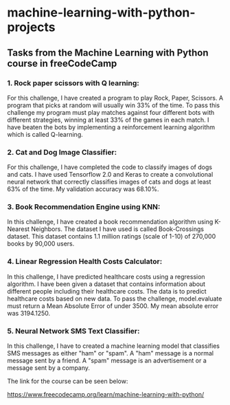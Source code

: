 # machine-learning-with-python-projects
## Tasks from the Machine Learning with Python course in freeCodeCamp

### 1. Rock paper scissors with Q learning:

For this challenge, I have created a program to play Rock, Paper, Scissors. A program that picks at random will usually win 33% of the time. To pass this challenge my program must play matches against four different bots with different strategies, winning at least 33% of the games in each match. I have beaten the bots by implementing a reinforcement learning algorithm which is called Q-learning.

### 2. Cat and Dog Image Classifier:

For this challenge, I have completed the code to classify images of dogs and cats. I have used Tensorflow 2.0 and Keras to create a convolutional neural network that correctly classifies images of cats and dogs at least 63% of the time. My validation accuracy was 68.10%. 

### 3. Book Recommendation Engine using KNN:

In this challenge, I have created a book recommendation algorithm using K-Nearest Neighbors. The dataset I have used is called Book-Crossings dataset. This dataset contains 1.1 million ratings (scale of 1-10) of 270,000 books by 90,000 users.

### 4. Linear Regression Health Costs Calculator:

In this challenge, I have predicted healthcare costs using a regression algorithm. I have been given a dataset that contains information about different people including their healthcare costs. The data is to predict healthcare costs based on new data. To pass the challenge, model.evaluate must return a Mean Absolute Error of under 3500. My mean absolute error was 3194.1250.

### 5. Neural Network SMS Text Classifier:

In this challenge, I have to created a machine learning model that classifies SMS messages as either "ham" or "spam". A "ham" message is a normal message sent by a friend. A "spam" message is an advertisement or a message sent by a company.


The link for the course can be seen below:

https://www.freecodecamp.org/learn/machine-learning-with-python/

